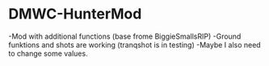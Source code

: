 # DMWC-HunterMod
-Mod with additional functions (base frome BiggieSmallsRIP)
-Ground funktions and shots are working (tranqshot is in testing)
-Maybe I also need to change some values.
